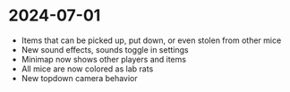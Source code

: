 # 2024-07-01
- Items that can be picked up, put down, or even stolen from other mice
- New sound effects, sounds toggle in settings
- Minimap now shows other players and items
- All mice are now colored as lab rats
- New topdown camera behavior

